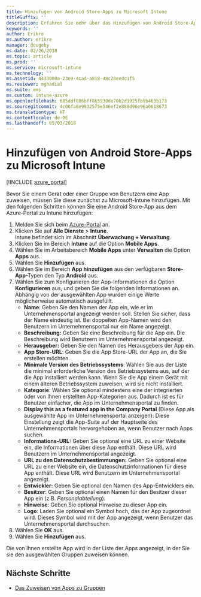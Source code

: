 ```yaml
---
title: Hinzufügen von Android Store-Apps zu Microsoft Intune
titleSuffix: ''
description: Erfahren Sie mehr über das Hinzufügen von Android Store-Apps zu Microsoft Intune.
keywords: ''
author: Erikre
ms.author: erikre
manager: dougeby
ms.date: 02/26/2018
ms.topic: article
ms.prod: ''
ms.service: microsoft-intune
ms.technology: ''
ms.assetid: 4433000a-23e9-4cad-a818-48c28eedc1f5
ms.reviewer: mghadial
ms.suite: ems
ms.custom: intune-azure
ms.openlocfilehash: 685ddf806bff865930de70b2d1925fb9b463b173
ms.sourcegitcommit: 4c06fa8e9932575e546ef2e880d96e96a0618673
ms.translationtype: HT
ms.contentlocale: de-DE
ms.lasthandoff: 05/03/2018
---
```

# <a name="add-android-store-apps-to-microsoft-intune"></a>Hinzufügen von Android Store-Apps zu Microsoft Intune

[!INCLUDE [azure_portal](./includes/azure_portal.md)]

Bevor Sie einem Gerät oder einer Gruppe von Benutzern eine App zuweisen, müssen Sie diese zunächst zu Microsoft-Intune hinzufügen. Mit den folgenden Schritten können Sie eine Android Store-App aus dem Azure-Portal zu Intune hinzufügen:

1. Melden Sie sich beim [Azure-Portal](https://portal.azure.com) an.
2. Klicken Sie auf **Alle Dienste** > **Intune**.  
    Intune befindet sich im Abschnitt **Überwachung + Verwaltung**.
1. Klicken Sie im Bereich **Intune** auf die Option **Mobile Apps**.
2. Wählen Sie im Arbeitsbereich **Mobile Apps** unter **Verwalten** die Option **Apps** aus.
3. Wählen Sie **Hinzufügen** aus.
4. Wählen Sie im Bereich **App hinzufügen** aus den verfügbaren **Store-App**-Typen den Typ **Android** aus.
5. Wählen Sie zum Konfigurieren der App-Informationen die Option **Konfigurieren** aus, und geben Sie die folgenden Informationen an.  
    Abhängig von der ausgewählten App wurden einige Werte möglicherweise automatisch ausgefüllt.
    - **Name**: Geben Sie den Namen der App ein, wie er im Unternehmensportal angezeigt werden soll. Stellen Sie sicher, dass der Name eindeutig ist. Bei doppelten App-Namen wird den Benutzern im Unternehmensportal nur ein Name angezeigt.
    - **Beschreibung:** Geben Sie eine Beschreibung für die App ein. Die Beschreibung wird Benutzern im Unternehmensportal angezeigt.
    - **Herausgeber:** Geben Sie den Namen des Herausgebers der App ein.
    - **App Store-URL**: Geben Sie die App Store-URL der App an, die Sie erstellen möchten.
    - **Minimale Version des Betriebssystems**: Wählen Sie aus der Liste die minimal erforderliche Version des Betriebssystems aus, auf der die App installiert werden kann. Wenn Sie die App einem Gerät mit einem älteren Betriebssystem zuweisen, wird sie nicht installiert.
    - **Kategorie**: Wählen Sie optional mindestens eine der integrierten oder von Ihnen erstellten App-Kategorien aus. Dadurch ist es für Benutzer einfacher, die App im Unternehmensportal zu finden.
    - **Display this as a featured app in the Company Portal** (Diese App als ausgewählte App im Unternehmensportal anzeigen): Diese Einstellung zeigt die App-Suite auf der Hauptseite des Unternehmensportals hervorgehoben an, wenn Benutzer nach Apps suchen.
    - **Informations-URL:** Geben Sie optional eine URL zu einer Website ein, die Informationen über diese App enthält. Diese URL wird Benutzern im Unternehmensportal angezeigt.
    - **URL zu den Datenschutzbestimmungen:** Geben Sie optional eine URL zu einer Website ein, die Datenschutzinformationen für diese App enthält. Diese URL wird Benutzern im Unternehmensportal angezeigt.
    - **Entwickler:** Geben Sie optional den Namen des App-Entwicklers ein.
    - **Besitzer**: Geben Sie optional einen Namen für den Besitzer dieser App ein (z.B. *Personalabteilung*).
    - **Hinweise**: Geben Sie optional Hinweise zu dieser App ein.
    - **Logo**: Laden Sie optional ein Symbol hoch, das der App zugeordnet wird. Dieses Symbol wird mit der App angezeigt, wenn Benutzer das Unternehmensportal durchsuchen.
1. Wählen Sie **OK** aus.
2. Wählen Sie **Hinzufügen** aus.

Die von Ihnen erstellte App wird in der Liste der Apps angezeigt, in der Sie sie den ausgewählten Gruppen zuweisen können. 

## <a name="next-steps"></a>Nächste Schritte

- [Das Zuweisen von Apps zu Gruppen](apps-deploy.md)